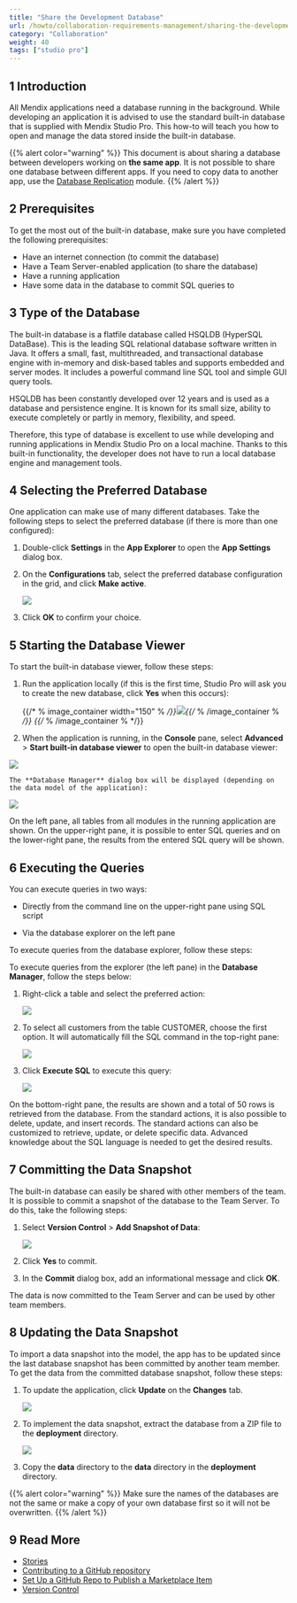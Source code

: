 ```yaml
---
title: "Share the Development Database"
url: /howto/collaboration-requirements-management/sharing-the-development-database/
category: "Collaboration"
weight: 40
tags: ["studio pro"]
---
```


## 1 Introduction

All Mendix applications need a database running in the background. While developing an application it is advised to use the standard built-in database that is supplied with Mendix Studio Pro. This how-to will teach you how to open and manage the data stored inside the built-in database.

{{% alert color="warning" %}}
This document is about sharing a database between developers working on **the same app**. It is not possible to share one database between different apps. If you need to copy data to another app, use the [Database Replication](/appstore/modules/database-replication) module.
{{% /alert %}}

## 2 Prerequisites

To get the most out of the built-in database, make sure you have completed the following prerequisites:

* Have an internet connection (to commit the database)
* Have a Team Server-enabled application (to share the database)
* Have a running application
* Have some data in the database to commit SQL queries to

## 3 Type of the Database

The built-in database is a flatfile database called HSQLDB (HyperSQL DataBase). This is the leading SQL relational database software written in Java. It offers a small, fast, multithreaded, and transactional database engine with in-memory and disk-based tables and supports embedded and server modes. It includes a powerful command line SQL tool and simple GUI query tools.

HSQLDB has been constantly developed over 12 years and is used as a database and persistence engine. It is known for its small size, ability to execute completely or partly in memory, flexibility, and speed.

Therefore, this type of database is excellent to use while developing and running applications in Mendix Studio Pro on a local machine. Thanks to this built-in functionality, the developer does not have to run a local database engine and management tools.

## 4 Selecting the Preferred Database

One application can make use of many different databases. Take the following steps to select the preferred database (if there is more than one configured):

1.  Double-click **Settings** in the **App Explorer** to open the **App Settings** dialog box.
2.  On the **Configurations** tab, select the preferred database configuration in the grid, and click **Make active**.
  
    ![](/attachments/howto/collaboration-requirements-management/sharing-the-development-database/18580427.png)

3. Click **OK** to confirm your choice. 

## 5 Starting the Database Viewer

To start the built-in database viewer, follow these steps:

1.  Run the application locally (if this is the first time, Studio Pro will ask you to create the new database, click **Yes** when this occurs):

    {{/* % image_container width="150" % */}}![](/attachments/howto/collaboration-requirements-management/sharing-the-development-database/18580426.png){{/* % /image_container % */}}
{{/* % /image_container % */}}
2.  When the application is running, in the **Console** pane, select **Advanced** > **Start built-in database viewer** to open the built-in database viewer:

   ![](/attachments/howto/collaboration-requirements-management/sharing-the-development-database/18580425.png) 

    The **Database Manager** dialog box will be displayed (depending on the data model of the application):

   ![](/attachments/howto/collaboration-requirements-management/sharing-the-development-database/18580424.png)

On the left pane, all tables from all modules in the running application are shown. On the upper-right pane, it is possible to enter SQL queries and on the lower-right pane, the results from the entered SQL query will be shown.

## 6 Executing the Queries

You can execute queries in two ways:

* Directly from the command line on the upper-right pane using SQL script

* Via the database explorer on the left pane

To execute queries from the database explorer, follow these steps:

To execute queries from the explorer (the left pane) in the **Database Manager**, follow the steps below:

1.  Right-click a table and select the preferred action:

    ![](/attachments/howto/collaboration-requirements-management/sharing-the-development-database/18580423.png)

2.  To select all customers from the table CUSTOMER, choose the first option. It will automatically fill the SQL command in the top-right pane:

    ![](/attachments/howto/collaboration-requirements-management/sharing-the-development-database/18580422.png)

3.  Click **Execute SQL** to execute this query:

    ![](/attachments/howto/collaboration-requirements-management/sharing-the-development-database/18580421.png)

On the bottom-right pane, the results are shown and a total of 50 rows is retrieved from the database. From the standard actions, it is also possible to delete, update, and insert records. The standard actions can also be customized to retrieve, update, or delete specific data. Advanced knowledge about the SQL language is needed to get the desired results.

## 7 Committing the Data Snapshot

The built-in database can easily be shared with other members of the team. It is possible to commit a snapshot of the database to the Team Server. To do this, take the following steps:

1.  Select **Version Control** > **Add Snapshot of Data**:

    ![](/attachments/howto/collaboration-requirements-management/sharing-the-development-database/18580420.png)

2. Click **Yes** to commit.

3. In the **Commit** dialog box, add an informational message and click **OK**.

The data is now committed to the Team Server and can be used by other team members.

## 8 Updating the Data Snapshot

To import a data snapshot into the model, the app has to be updated since the last database snapshot has been committed by another team member. To get the data from the committed database snapshot, follow these steps:

1.  To update the application, click **Update** on the **Changes** tab.

    ![](/attachments/howto/collaboration-requirements-management/sharing-the-development-database/18580419.png)

2.  To implement the data snapshot, extract the database from a ZIP file to the **deployment** directory.

    ![](/attachments/howto/collaboration-requirements-management/sharing-the-development-database/18580417.png)

3.  Copy the **data** directory to the **data** directory in the **deployment** directory.

{{% alert color="warning" %}}
Make sure the names of the databases are not the same or make a copy of your own database first so it will not be overwritten.
{{% /alert %}}

## 9 Read More

*   [Stories](/developerportal/collaborate/stories)
*   [Contributing to a GitHub repository](contribute-to-a-github-repository)
*   [Set Up a GitHub Repo to Publish a Marketplace Item](set-up-repo)
*   [Version Control](/refguide/version-control)
